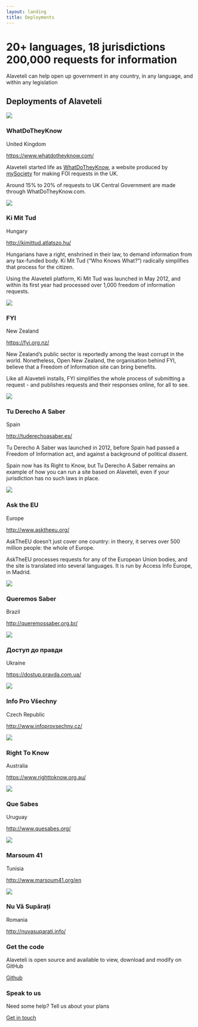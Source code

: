 ```yaml
---
layout: landing
title: Deployments
---
```

<div class="deployments__intro">
    <div class="container">
    <h1>20+ languages, 18 jurisdictions
    <span>200,000 requests for information</span></h1>
    <p>Alaveteli can help open up government in any country,
in any language, and within any legislation</p>
    </div>
</div>

<div class="deployments__content">
    <div class="container">
        <h2>Deployments of Alaveteli</h2>
        <div class="deployments__list--featured">
            <div class="grid-row">
            <div class="deployments__unit--major">
                    <div class="deployment--major">
                        <img src="{{ site.baseurl }}assets/img/what-do-they-know.jpg" class="deployment__screenshot" />
                        <h3 class="deployment__title">WhatDoTheyKnow</h3>
                        <p class="deployment__country">United Kingdom</p>
                        <p class="deployment__link"><a href="https://www.whatdotheyknow.com/">https://www.whatdotheyknow.com/</a></p>
                        <div class="deployment__description">
                            <p>Alaveteli started life as <a href="https://www.whatdotheyknow.com">WhatDoTheyKnow</a>, a website produced by <a href="https://mysociety.org/">mySociety</a> for making FOI requests in the UK.</p>
                            <p>Around 15% to 20% of requests to UK Central Government are made through WhatDoTheyKnow.com.</p>
                        </div>
                    </div>
                </div><!--
                --><div class="deployments__unit--major">
                    <div class="deployment--major">
                        <img src="{{ site.baseurl }}assets/img/ki-mit-tud.jpg" class="deployment__screenshot" />
                        <h3 class="deployment__title">Ki Mit Tud</h3>
                        <p class="deployment__country">Hungary</p>
                        <p class="deployment__link"><a href="http://kimittud.atlatszo.hu/">http://kimittud.atlatszo.hu/</a></p>
                        <div class="deployment__description">
                            <p>Hungarians have a right, enshrined in their law, to demand information from any tax-funded body. Ki Mit Tud (“Who Knows What?”) radically simplifies that process for the citizen.</p>
                            <p>Using the Alaveteli platform, Ki Mit Tud was launched in May 2012, and within its first year had processed over 1,000 freedom of information requests.</p>
                        </div>
                    </div>
                </div><!--
                --><div class="deployments__unit--major">
                      <div class="deployment--major">
                          <img src="{{ site.baseurl }}assets/img/fyi.jpg" class="deployment__screenshot" />
                          <h3 class="deployment__title">FYI </h3>
                          <p class="deployment__country">New Zealand</p>
                          <p class="deployment__link"><a href="https://fyi.org.nz/">https://fyi.org.nz/</a></p>
                          <div class="deployment__description">
                              <p>New Zealand’s public sector is reportedly among the least corrupt in the world. Nonetheless, Open New Zealand, the organisation behind FYI, believe that a Freedom of Information site can bring benefits.</p>
                              <p>Like all Alaveteli installs, FYI simplifies the whole process of submitting a request - and publishes requests and their responses online, for all to see. </p>
                          </div>
                      </div>
                  </div><!--
                  --><div class="deployments__unit--major">
                    <div class="deployment--major">
                        <img src="{{ site.baseurl }}assets/img/tu-derecho-a-saber.jpg" class="deployment__screenshot" />
                        <h3 class="deployment__title">Tu Derecho A Saber</h3>
                        <p class="deployment__country">Spain</p>
                        <p class="deployment__link"><a href="http://tuderechoasaber.es/ ">http://tuderechoasaber.es/ </a></p>
                        <div class="deployment__description">
                            <p>Tu Derecho A Saber was launched in 2012, before Spain had passed a Freedom of Information act, and against a background of political dissent.</p>
                            <p>Spain now has its Right to Know, but Tu Derecho A Saber remains an example of how you can run a site based on Alaveteli, even if your jurisdiction has no such laws in place.</p>
                        </div>
                    </div>
                </div><!--
                --><div class="deployments__unit--major">
                    <div class="deployment--major">
                        <img src="{{ site.baseurl }}assets/img/ask-the-eu.jpg" class="deployment__screenshot" />
                        <h3 class="deployment__title">Ask the EU</h3>
                        <p class="deployment__country">Europe</p>
                        <p class="deployment__link"><a href="http://www.asktheeu.org/">http://www.asktheeu.org/</a></p>
                        <div class="deployment__description">
                            <p>AskTheEU doesn’t just cover one country: in theory, it serves over 500 million people: the whole of Europe.</p>
                            <p>AskTheEU processes requests for any of the European Union bodies, and the site is translated into several languages. It is run by Access Info Europe, in Madrid.</p>
                        </div>
                    </div>
                </div><!--
            -->
            </div>
        </div>
        <div class="deployments__list--minor">
            <div class="grid-row">
                <div class="deployments__unit--minor">
                    <div class="deployment--minor">
                        <img src="{{ site.baseurl }}assets/img/queremos-saber.jpg" class="deployment__screenshot" />
                        <h3 class="deployment__title">Queremos Saber</h3>
                        <p class="deployment__country">Brazil</p>
                        <p class="deployment__link"><a href="http://queremossaber.org.br/">http://queremossaber.org.br/</a></p>
                    </div>
                </div><!--
                --><div class="deployments__unit--minor">
                    <div class="deployment--minor">
                        <img src="{{ site.baseurl }}assets/img/ukraine.jpg" class="deployment__screenshot" />
                        <h3 class="deployment__title">Доступ до правди</h3>
                        <p class="deployment__country">Ukraine</p>
                        <p class="deployment__link"><a href="https://dostup.pravda.com.ua/">https://dostup.pravda.com.ua/</a></p>
                    </div>
                </div><!--
                --><div class="deployments__unit--minor">
                    <div class="deployment--minor">
                        <img src="{{ site.baseurl }}assets/img/informace-pro-vsechny.jpg" class="deployment__screenshot" />
                        <h3 class="deployment__title">Info Pro Všechny</h3>
                        <p class="deployment__country">Czech Republic</p>
                        <p class="deployment__link"><a href="http://www.infoprovsechny.cz/">http://www.infoprovsechny.cz/</a></p>
                    </div>
                </div><!--
                --><div class="deployments__unit--minor">
                    <div class="deployment--minor">
                        <img src="{{ site.baseurl }}assets/img/right-to-know.jpg" class="deployment__screenshot" />
                        <h3 class="deployment__title">Right To Know</h3>
                        <p class="deployment__country">Australia</p>
                        <p class="deployment__link"><a href="https://www.righttoknow.org.au/">https://www.righttoknow.org.au/</a></p>
                    </div>
                </div><!--
                --><div class="deployments__unit--minor">
                    <div class="deployment--minor">
                        <img src="{{ site.baseurl }}assets/img/que-sabes.jpg" class="deployment__screenshot" />
                        <h3 class="deployment__title">Que Sabes</h3>
                        <p class="deployment__country">Uruguay</p>
                        <p class="deployment__link"><a href="http://www.quesabes.org/">http://www.quesabes.org/</a></p>
                    </div>
                </div><!--
                --><div class="deployments__unit--minor">
                    <div class="deployment--minor">
                        <img src="{{ site.baseurl }}assets/img/marsoum-41.jpg" class="deployment__screenshot" />
                        <h3 class="deployment__title">Marsoum 41</h3>
                        <p class="deployment__country">Tunisia</p>
                        <p class="deployment__link"><a href="http://www.marsoum41.org/en">http://www.marsoum41.org/en</a></p>
                    </div>
                </div><!--
                --><div class="deployments__unit--minor">
                    <div class="deployment--minor">
                        <img src="{{ site.baseurl }}assets/img/nu-va-suparati.jpg" class="deployment__screenshot" />
                        <h3 class="deployment__title">Nu Vă Supărați</h3>
                        <p class="deployment__country">Romania</p>
                        <p class="deployment__link"><a href="http://nuvasuparati.info/">http://nuvasuparati.info/ </a></p>
                    </div>
                </div><!--

                --><div class="deployments__unit--minor">
                    <div class="deployment--minor">
                        <img src="{{ site.baseurl }}assets/img/pravo-da-znam.jpg" class="deployment__screenshot" />
                        <h3 class="deployment__title">Pravo Da Znam</h3>
                        <p class="deployment__country">Bosnia</p>
                        <p class="deployment__link"><a href="http://www.pravodaznam.ba/">http://www.pravodaznam.ba/</a></p>
                    </div>
                </div><!--
                --><div class="deployments__unit--minor">
                    <div class="deployment--minor">
                        <img src="{{ site.baseurl }}assets/img/ask-data.jpg" class="deployment__screenshot" />
                        <h3 class="deployment__title">Ask Data</h3>
                        <p class="deployment__country">Israel</p>
                        <p class="deployment__link"><a href="http://askdata.org.il/">http://askdata.org.il/</a></p>
                    </div>
                </div><!--
                --><div class="deployments__unit--minor">
                    <div class="deployment--minor">
                        <img src="{{ site.baseurl }}assets/img/je-veux-savoir.jpg" class="deployment__screenshot" />
                        <h3 class="deployment__title">Je Veux Savoir</h3>
                        <p class="deployment__country">Canada</p>
                        <p class="deployment__link"><a href="http://www.jeveuxsavoir.org/">http://www.jeveuxsavoir.org/</a></p>
                    </div>
                </div><!--
                --><div class="deployments__unit--minor">
                    <div class="deployment--minor">
                        <img src="{{ site.baseurl }}assets/img/macedonia.jpg" class="deployment__screenshot" />
                        <h3 class="deployment__title">Слободен пристап</h3>
                        <p class="deployment__country">Macedonia</p>
                        <p class="deployment__link"><a href="http://www.slobodenpristap.mk/">http://www.slobodenpristap.mk/</a></p>
                    </div>
                </div><!--
                --><div class="deployments__unit--minor">
                    <div class="deployment--minor">
                        <img src="{{ site.baseurl }}assets/img/da-zanamo-svi.jpg" class="deployment__screenshot" />
                        <h3 class="deployment__title">Da Zanamo Svi</h3>
                        <p class="deployment__country">Serbia</p>
                        <p class="deployment__link"><a href="http://daznamosvi.rs/sr">http://daznamosvi.rs/sr</a></p>
                    </div>
                </div>
            </div>
        </div>
    </div>
</div>


<div class="get-started">
  <div class="container">
    <h2>Get started</h2>
    <div class="get-started__grid-unit get-started__grid-unit--wide">
        <div class="get-started__item get-started__item--primary">
            <p>From team members to maintenance, our get started guide will walk you through the process of planning, starting and running your own Alaveteli website</p>
            <p><a href="{{ site.baseurl }}docs/getting_started/" class="button">Get started</a></p>
        </div>
    </div><!--
    --><div class="get-started__grid-unit">
        <div class="get-started__item get-started__item">
            <h3>Get the code</h3>
            <p>Alaveteli is open source and available to view, download and modify on GitHub</p>
            <p><a href="https://github.com/mysociety/alaveteli/" class="button">Github</a></p>
        </div>
    </div><!--
    --><div class="get-started__grid-unit">
        <div class="get-started__item get-started__item">
            <h3>Speak to us</h3>
            <p>Need some help? Tell us about your plans</p>
            <p class="push-top"><a href="{{ site.baseurl }}community" class="button">Get in touch</a></p>
        </div>
    </div>
  </div>
</div>

